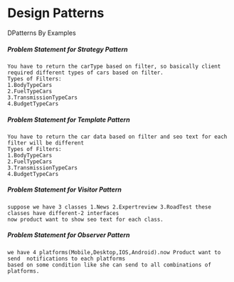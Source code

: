 # Design Patterns
DPatterns By Examples

##### Problem Statement for Strategy Pattern 
```
You have to return the carType based on filter, so basically client required different types of cars based on filter.
Types of Filters:
1.BodyTypeCars
2.FuelTypeCars
3.TransmissionTypeCars
4.BudgetTypeCars
```
##### Problem Statement for Template Pattern 
```
You have to return the car data based on filter and seo text for each filter will be different
Types of Filters:
1.BodyTypeCars
2.FuelTypeCars
3.TransmissionTypeCars
4.BudgetTypeCars
```
##### Problem Statement for Visitor Pattern
```
suppose we have 3 classes 1.News 2.Expertreview 3.RoadTest these classes have different-2 interfaces 
now product want to show seo text for each class.
```
##### Problem Statement for Observer Pattern
```
we have 4 platforms(Mobile,Desktop,IOS,Android).now Product want to send  notifications to each platforms
based on some condition like she can send to all combinations of platforms.
```
